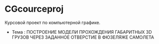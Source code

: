 # CGcourceproj
Курсовой проект по компьютерной графике. 
- Тема : ПОСТРОЕНИЕ МОДЕЛИ ПРОХОЖДЕНИЯ ГАБАРИТНЫХ 3D ГРУЗОВ ЧЕРЕЗ ЗАДАННОЕ ОТВЕРСТИЕ В ФЮЗЕЛЯЖЕ САМОЛЕТА
